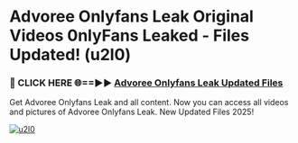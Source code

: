 # Advoree Onlyfans Leak Original Videos 0nlyFans Leaked - Files Updated! (u2l0)

<h3>🔴 CLICK HERE 🌐==►► <a href="https://tinyurl.com/2jnfzry5" rel="nofollow">Advoree Onlyfans Leak Updated Files</a></h3>

Get Advoree Onlyfans Leak and all content. Now you can access all videos and pictures of Advoree Onlyfans Leak. New Updated Files 2025!

[![u2l0](https://i.imgur.com/GyGTBgg.gif)](https://tinyurl.com/2jnfzry5)
